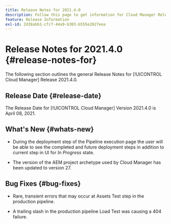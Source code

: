 ```yaml
---
title: Release Notes for 2021.4.0
description: Follow this page to get information for Cloud Manager Release 2021.4.0
feature: Release Information
exl-id: 2d38abb1-cfc7-44a9-b303-b555e2827eea
---
```

# Release Notes for 2021.4.0 {#release-notes-for}

The following section outlines the general Release Notes for [!UICONTROL Cloud Manager] Release 2021.4.0.

## Release Date {#release-date}

The Release Date for [!UICONTROL Cloud Manager] Version 2021.4.0 is April 08, 2021.

## What's New {#whats-new}

* During the deployment step of the Pipeline execution page the user will be able to see the completed and future deployment steps in addition to current step in UI for *In Progress* state.

* The version of the AEM project archetype used by Cloud Manager has been updated to version 27.


## Bug Fixes {#bug-fixes}

* Rare, transient errors that may occur at Assets Test step in the production pipeline.

* A trailing slash in the production pipeline Load Test was causing a 404 failure.
